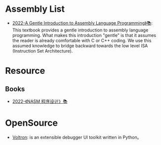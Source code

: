 # Assembly List

- [2022-A Gentle Introduction to Assembly Language Programming》📚](https://github.com/pkivolowitz/asm_book): This textbook provides a gentle introduction to assembly language programming. What makes this introduction "gentle" is that it assumes the reader is already comfortable with C or C++ coding. We use this assumed knowledge to bridge backward towards the low level ISA (Instruction Set Architecture).

# Resource

## Books

- [2022-《NASM 程序设计》📚](https://www.yuque.com/qyuhen/asm)

# OpenSource

- [Voltron](https://github.com/snare/voltron): is an extensible debugger UI toolkit written in Python。
